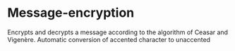 # Message-encryption
 Encrypts and decrypts a message according to the algorithm of Ceasar and Vigenère. Automatic conversion of accented character to unaccented

